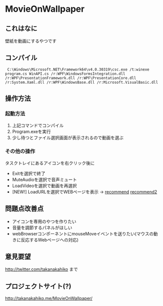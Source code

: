 # MovieOnWallpaper

## これはなに
壁紙を動画にするやつです

## コンパイル
` C:\Windows\Microsoft.NET\Framework64\v4.0.30319\csc.exe /t:winexe program.cs WinAPI.cs /r:WPF\WindowsFormsIntegration.dll /r:WPF\PresentationFramework.dll /r:WPF\PresentationCore.dll /r:System.Xaml.dll /r:WPF\WindowsBase.dll /r:Microsoft.VisualBasic.dll`

## 操作方法

### 起動方法
1. 上記コマンドでコンパイル
2. Program.exeを実行
3. 少し待つとファイル選択画面が表示されるので動画を選ぶ

### その他の操作
タスクトレイにあるアイコンを右クリック後に

- Exitを選択で終了
- MuteAudioを選択で音声ミュート
- LoadVideoを選択で動画を再選択
- [NEW!] LoadURLを選択でWEBページを表示 -> [recommend](https://earth.nullschool.net/jp/#current/wind/surface/level/orthographic=139.26,31.86,706) [recommend2](https://www.youtube.com/embed/1yIHLQJNvDw?loop=1&&playlist=1yIHLQJNvDw&rel=0&autoplay=1&autohide=1)

## 問題点改善点
- アイコンを専用のやつを作りたい
- 音量を調節するパネルがほしい
- webBrowserコンポーネントにmouseMoveイベントを送りたい(マウスの動きに反応するWebページへの対応)

## 意見要望
http://twitter.com/takanakahiko まで

## プロジェクトサイト(?)
http://takanakahiko.me/MovieOnWallpaper/
